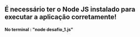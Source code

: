 ## É necessário ter o Node JS instalado para executar a aplicação corretamente!

#### No terminal : "node desafio_1.js"
